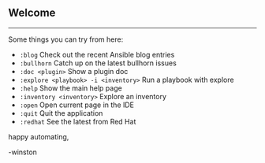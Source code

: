 ## Welcome
--------------------------------------------------------------------------------------

Some things you can try from here:
- `:blog`                                   Check out the recent Ansible blog entries
- `:bullhorn`                               Catch up on the latest bullhorn issues
- `:doc <plugin>`                           Show a plugin doc
- `:explore <playbook> -i <inventory>`      Run a playbook with explore
- `:help`                                   Show the main help page
- `:inventory <inventory>`                  Explore an inventory       
- `:open`                                   Open current page in the IDE
- `:quit`                                   Quit the application
- `:redhat`                                 See the latest from Red Hat

happy automating,

-winston
